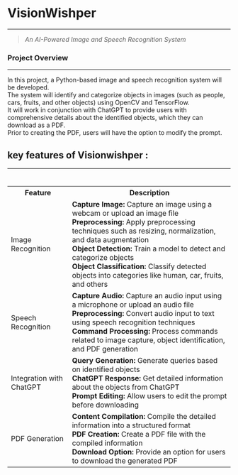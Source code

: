 # VisionWishper
---

>_An AI-Powered Image and Speech Recognition System_

### Project Overview
---
In this project, a Python-based image and speech recognition system will be developed.<br> The system will identify and categorize objects in images (such as people, cars, fruits, and other objects) using OpenCV and TensorFlow. <br>It will work in conjunction with ChatGPT to provide users with comprehensive details about the identified objects, which they can download as a PDF.<br> Prior to creating the PDF, users will have the option to modify the prompt.
<br>



## key features of Visionwishper :
---

<body>
    <h1></h1>
    <table>
        <tr>
            <th>Feature</th>
            <th>Description</th>
        </tr>
        <tr>
            <td>Image Recognition</td>
            <td>
                <strong>Capture Image:</strong> Capture an image using a webcam or upload an image file<br>
                <strong>Preprocessing:</strong> Apply preprocessing techniques such as resizing, normalization, and data augmentation<br>
                <strong>Object Detection:</strong> Train a model to detect and categorize objects<br>
                <strong>Object Classification:</strong> Classify detected objects into categories like human, car, fruits, and others
            </td>
        </tr>
        <tr>
            <td>Speech Recognition</td>
            <td>
                <strong>Capture Audio:</strong> Capture an audio input using a microphone or upload an audio file<br>
                <strong>Preprocessing:</strong> Convert audio input to text using speech recognition techniques<br>
                <strong>Command Processing:</strong> Process commands related to image capture, object identification, and PDF generation
            </td>
        </tr>
        <tr>
            <td>Integration with ChatGPT</td>
            <td>
                <strong>Query Generation:</strong> Generate queries based on identified objects<br>
                <strong>ChatGPT Response:</strong> Get detailed information about the objects from ChatGPT<br>
                <strong>Prompt Editing:</strong> Allow users to edit the prompt before downloading
            </td>
        </tr>
        <tr>
            <td>PDF Generation</td>
            <td>
                <strong>Content Compilation:</strong> Compile the detailed information into a structured format<br>
                <strong>PDF Creation:</strong> Create a PDF file with the compiled information<br>
                <strong>Download Option:</strong> Provide an option for users to download the generated PDF
            </td>
        </tr>
    </table>
</body>


